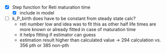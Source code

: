 - [x] Step function for Reti maturation time
	- [x] include in model
- [ ] k_P_birth does have to be constant from steady state calc?
	- reti number low and idea was to fit this as other half life times are more known or already fitted in case of maturation time 
	- it helps fitting if estimator can guess
	- estimation result higher than calculated value
		-> 294 calculation vs. 356 pth or 385 non-pth
